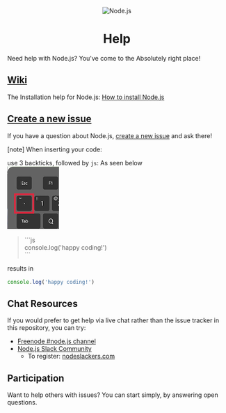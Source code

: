 <p align="center">
    <img
      alt="Node.js"
      src="https://nodejs.org/static/images/logo-light.svg"
      width="400"
    />
   <h1 align="center"> Help </h1>
</p>


Need help with Node.js? You've come to the Absolutely right place! 

## [Wiki](https://github.com/nodejs/help/wiki)

The Installation help for Node.js: [How to install Node.js](https://github.com/nodejs/help/wiki/Installation)

## [Create a new issue](https://github.com/nodejs/help/issues/new)

If you have a question about Node.js, [create a new issue](https://github.com/nodejs/help/issues/new)
and ask there!

[note] When inserting your code:

use 3 backticks, followed by `js`: As seen below  
![node-js](assets/backtick.png)

<blockquote>```js<br>
console.log('happy coding!')<br>
```</blockquote>

results in
```js
console.log('happy coding!')
```


## Chat Resources

If you would prefer to get help via live chat rather than the issue tracker in
this repository, you can try:

* [Freenode #node.js channel](https://webchat.freenode.net/?channels=node.js&uio=d4)
* [Node.js Slack Community](https://node-js.slack.com/)
  * To register: [nodeslackers.com](http://www.nodeslackers.com/)
  
## Participation
Want to help others with issues? You can start simply, by answering open questions.
